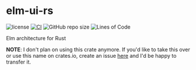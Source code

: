 # elm-ui-rs

![license](https://img.shields.io/badge/License-MIT%20or%20Apache%202-green.svg)
[![CI](https://github.com/aschey/elm-ui-rs/actions/workflows/test.yml/badge.svg)](https://github.com/aschey/elm-ui-rs/actions/workflows/build.yml)
![GitHub repo size](https://img.shields.io/github/repo-size/aschey/elm-ui-rs)
![Lines of Code](https://aschey.tech/tokei/github/aschey/elm-ui-rs)

Elm architecture for Rust

**NOTE**: I don't plan on using this crate anymore.
If you'd like to take this over or use this name on crates.io, create an issue [here](https://github.com/aschey/elm-ui-rs) and I'd be happy to transfer it.
